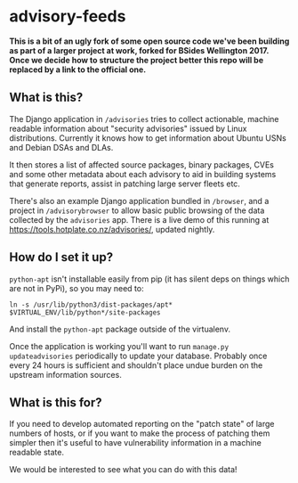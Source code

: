 # advisory-feeds

**This is a bit of an ugly fork of some open source code we've been building as part of a larger project at work, forked for BSides Wellington 2017. Once we decide how to structure the project better this repo will be replaced by a link to the official one.**

## What is this?

The Django application in `/advisories` tries to collect actionable, machine readable information about "security advisories" issued by Linux distributions. Currently it knows how to get information about Ubuntu USNs and Debian DSAs and DLAs.

It then stores a list of affected source packages, binary packages, CVEs and some other metadata about each advisory to aid in building systems that generate reports, assist in patching large server fleets etc. 

There's also an example Django application bundled in `/browser`, and a project in `/advisorybrowser` to allow basic public browsing of the data collected by the `advisories` app. There is a live demo of this running at https://tools.hotplate.co.nz/advisories/, updated nightly.

## How do I set it up?

`python-apt` isn't installable easily from pip (it has silent deps on things which are not in PyPi), so you may need to:

    ln -s /usr/lib/python3/dist-packages/apt* $VIRTUAL_ENV/lib/python*/site-packages
    
And install the `python-apt` package outside of the virtualenv.

Once the application is working you'll want to run `manage.py updateadvisories` periodically to update your database. Probably once every 24 hours is sufficient and shouldn't place undue burden on the upstream information sources.

## What is this for?

If you need to develop automated reporting on the "patch state" of large numbers of hosts, or if you want to make the process of patching them simpler then it's useful to have vulnerability information in a machine readable state.

We would be interested to see what you can do with this data!
